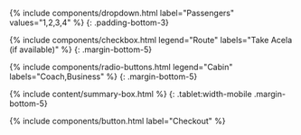 {% include components/dropdown.html label="Passengers" values="1,2,3,4" %}
{: .padding-bottom-3}

{% include components/checkbox.html legend="Route" labels="Take Acela (if available)" %}
{: .margin-bottom-5}

{% include components/radio-buttons.html legend="Cabin" labels="Coach,Business" %}
{: .margin-bottom-5}

{% include content/summary-box.html %}
{: .tablet:width-mobile .margin-bottom-5}

{% include components/button.html label="Checkout" %}